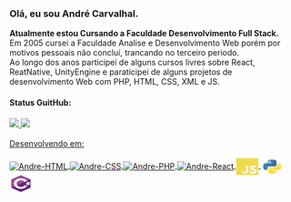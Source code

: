 ### Olá, eu sou André Carvalhal.
**Atualmente estou Cursando a Faculdade Desenvolvimento Full Stack.**<br>
Em 2005 cursei a Faculdade Analise e Desenvolvimento Web porém por motivos pessoais não concluí, trancando no terceiro periodo.<br>
Ao longo dos anos participei de alguns cursos livres sobre React, ReatNative, UnityEngine e paraticipei de alguns projetos de desenvolvimento Web com PHP, HTML, CSS, XML e JS.
<br>
#### Status GuitHub:
<a href="https://github.com/andrec1986">
<img height="150em" src="https://github-readme-stats.vercel.app/api?username=andrec1986&show_icons=true&theme=github_dark&include_all_commits=true&count_private=true"/>
<img height="150em" src="https://github-readme-stats.vercel.app/api/top-langs/?username=andrec1986&layout=compact&langs_count=7&theme=github_dark"/>
</div>
<div style="display: inline_block"><br>
Desenvolvendo em:</br></br>
  <img align="center" alt="Andre-HTML" height="30" width="40" src="https://cdn.jsdelivr.net/gh/devicons/devicon/icons/html5/html5-original-wordmark.svg"">
  <img align="center" alt="Andre-CSS" height="30" width="40" src="https://cdn.jsdelivr.net/gh/devicons/devicon/icons/css3/css3-original-wordmark.svg">
  <img align="center" alt="Andre-PHP" height="30" width="40" src="https://cdn.jsdelivr.net/gh/devicons/devicon/icons/php/php-original.svg">
  <img align="center" alt="Andre-React" height="30" width="40" src="https://cdn.jsdelivr.net/gh/devicons/devicon/icons/react/react-original-wordmark.svg">
  <img align="center" alt="Andre-Js" height="30" width="40" src="https://raw.githubusercontent.com/devicons/devicon/master/icons/javascript/javascript-plain.svg">
  <img align="center" alt="Andre-Python" height="30" width="40" src="https://raw.githubusercontent.com/devicons/devicon/master/icons/python/python-original.svg">
  <img align="center" alt="Andre-Csharp" height="30" width="40" src="https://raw.githubusercontent.com/devicons/devicon/master/icons/csharp/csharp-original.svg">
</div>
